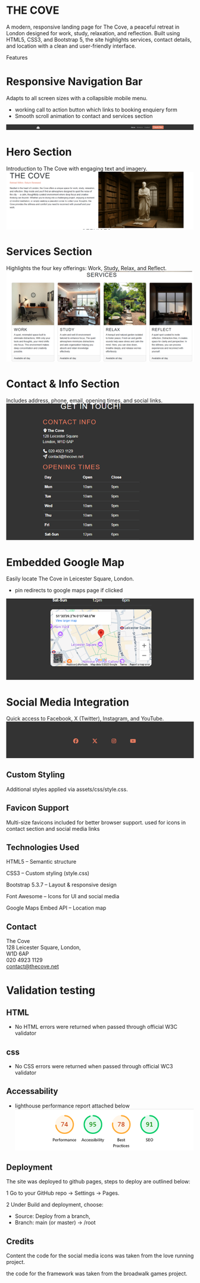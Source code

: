 
# THE COVE

A modern, responsive landing page for The Cove, a peaceful retreat in London designed for work, study, relaxation, and reflection. Built using HTML5, CSS3, and Bootstrap 5, the site highlights services, contact details, and location with a clean and user-friendly interface.

Features

# Responsive Navigation Bar
 Adapts to all screen sizes with a collapsible mobile menu.
* working call to action button which links to booking enquiery form
* Smooth scroll animation  to contact and services section


![navbar](assets/images/navbar.png)



 # Hero Section 

 Introduction to The Cove with engaging text and imagery. 
![hero section](assets/images/hero.png)




 # Services Section
 Highlights the four key offerings: Work, Study, Relax, and Reflect.
![Service section](assets/images/services.png)





# Contact & Info Section
Includes address, phone, email, opening times, and social links.
![contact section](assets/images/conatct.png)




# Embedded Google Map 
 Easily locate The Cove in Leicester Square, London.
* pin redirects to google maps page if clicked

![Google maps pin](assets/images/map.png)




# Social Media Integration 
 Quick access to Facebook, X (Twitter), Instagram, and YouTube.
![Social media links](assets/images/social.png)




## Custom Styling 
 Additional styles applied via assets/css/style.css.


## Favicon Support

Multi-size favicons included for better browser support.
 used for icons in contact section and social media links

## Technologies Used

HTML5 – Semantic structure

CSS3 – Custom styling (style.css)

Bootstrap 5.3.7 – Layout & responsive design

Font Awesome – Icons for UI and social media

Google Maps Embed API – Location map



 
 
## Contact

The Cove  
128 Leicester Square, London,  
W1D 6AP      
020 4923 1129  
contact@thecove.net


 # Validation testing 
  ## HTML
  * No HTML errors were returned when passed through official W3C validator

  ## css
  * No CSS errors were returned when passed through  official WC3 validator 

  ## Accessability 
  * lighthouse performance report attached below
  ![Lighthouse report](assets/images/lighthouse.png)


  ## Deployment 
  The site was deployed to github pages, steps to deploy are outlined below:

1 Go to your GitHub repo → Settings → Pages.

2 Under Build and deployment, choose:
 * Source: Deploy from a branch, 
 * Branch: main (or master) → /root

## Credits 
Content
the code for the social media icons was taken from the love running project.

the code for the framework was taken from the broadwalk games project.
